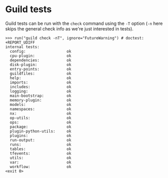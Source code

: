 # Guild tests

Guild tests can be run with the `check` command using the `-T` option
(`-n` here skips the general check info as we're just interested in
tests).

    >>> run("guild check -nT", ignore="FutureWarning") # doctest: +REPORT_UDIFF
    internal tests:
      config:                  ok
      cpu-plugin:              ok
      dependencies:            ok
      disk-plugin:             ok
      entry-points:            ok
      guildfiles:              ok
      help:                    ok
      imports:                 ok
      includes:                ok
      logging:                 ok
      main-bootstrap:          ok
      memory-plugin:           ok
      models:                  ok
      namespaces:              ok
      nx:                      ok
      op-utils:                ok
      ops:                     ok
      package:                 ok
      plugin-python-utils:     ok
      plugins:                 ok
      run-output:              ok
      runs:                    ok
      tables:                  ok
      tfevents:                ok
      utils:                   ok
      var:                     ok
      workflow:                ok
    <exit 0>
